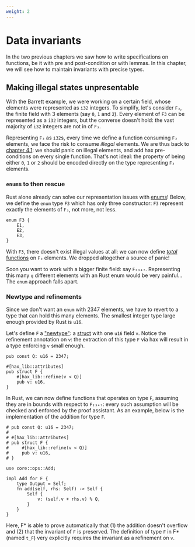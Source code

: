 ```yaml
---
weight: 2
---
```


# Data invariants

In the two previous chapters we saw how to write specifications on
functions, be it with pre and post-condition or with lemmas. In this
chapter, we will see how to maintain invariants with precise types.

## Making illegal states unpresentable
With the Barrett example, we were working on a certain field, whose
elements were represented as `i32` integers. To simplify, let's
consider `F₃`, the finite field with 3 elements (say `0`, `1` and
`2`). Every element of `F3` can be represented as a `i32` integers,
but the converse doesn't hold: the vast majority of `i32` integers are
not in of `F₃`.

Representing `F₃` as `i32`s, every time we define a function consuming
`F₃` elements, we face the risk to consume *illegal* elements. We are
thus back to [chapter 4.1](panic-freedom.md): we should panic on
illegal elements, and add hax pre-conditions on every single
function. That's not ideal: the property of being either `0`, `1` or
`2` should be encoded directly on the type representing `F₃` elements.

### `enum`s to then rescue
Rust alone already can solve our representation issues with
[enums](https://doc.rust-lang.org/book/ch06-00-enums.html)! Below, we
define the `enum` type `F3` which has only three constructor: `F3`
represent exactly the elements of `F₃`, not more, not less.

```{.rust .playable}
enum F3 {
    E1,
    E2,
    E3,
}
```

With `F3`, there doesn't exist illegal values at all: we can now
define [*total*
functions](https://en.wikipedia.org/wiki/Partial_function) on `F₃`
elements. We dropped altogether a source of panic!

Soon you want to work with a bigger finite field: say
`F₂₃₄₇`. Representing this many `q` different elements with an Rust
enum would be very painful... The `enum` approach falls apart.

### Newtype and refinements
Since we don't want an `enum` with 2347 elements, we have to revert to
a type that can hold this many elements. The smallest integer type
large enough provided by Rust is `u16`.

Let's define `F` a
["newtype"](https://matklad.github.io/2018/06/04/newtype-index-pattern.html):
a [struct](https://doc.rust-lang.org/book/ch05-00-structs.html) with
one `u16` field `v`. Notice the refinement annotation on `v`: the
extraction of this type `F` via hax will result in a type enforcing
`v` small enough.

``` {.rust .playable}
pub const Q: u16 = 2347;

#[hax_lib::attributes]
pub struct F {
    #[hax_lib::refine(v < Q)]
    pub v: u16,
}
```

In Rust, we can now define functions that operates on type `F`,
assuming they are in bounds with respect to `F₂₃₄₇`: every such
assumption will be checked and enforced by the proof assistant. As an
example, below is the implementation of the addition for type `F`.

``` {.rust .playable}
# pub const Q: u16 = 2347;
# 
# #[hax_lib::attributes]
# pub struct F {
#     #[hax_lib::refine(v < Q)]
#     pub v: u16,
# }

use core::ops::Add;

impl Add for F {
    type Output = Self;
    fn add(self, rhs: Self) -> Self {
        Self {
            v: (self.v + rhs.v) % Q,
        }
    }
}
```

Here, F\* is able to prove automatically that (1) the addition doesn't
overflow and (2) that the invariant of `F` is preserved. The
definition of type `F` in F\* (named `t_F`) very explicitly requires
the invariant as a refinement on `v`.
